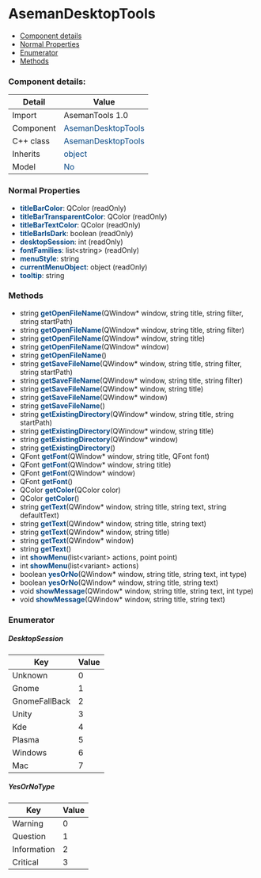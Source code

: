 # AsemanDesktopTools

 * [Component details](#component-details)
 * [Normal Properties](#normal-properties)
 * [Enumerator](#enumerator)
 * [Methods](#methods)


### Component details:

|Detail|Value|
|------|-----|
|Import|AsemanTools 1.0|
|Component|<font color='#074885'>AsemanDesktopTools</font>|
|C++ class|<font color='#074885'>AsemanDesktopTools</font>|
|Inherits|<font color='#074885'>object</font>|
|Model|<font color='#074885'>No</font>|


### Normal Properties

* <font color='#074885'><b>titleBarColor</b></font>: QColor (readOnly)
* <font color='#074885'><b>titleBarTransparentColor</b></font>: QColor (readOnly)
* <font color='#074885'><b>titleBarTextColor</b></font>: QColor (readOnly)
* <font color='#074885'><b>titleBarIsDark</b></font>: boolean (readOnly)
* <font color='#074885'><b>desktopSession</b></font>: int (readOnly)
* <font color='#074885'><b>fontFamilies</b></font>: list&lt;string&gt; (readOnly)
* <font color='#074885'><b>menuStyle</b></font>: string
* <font color='#074885'><b>currentMenuObject</b></font>: object (readOnly)
* <font color='#074885'><b>tooltip</b></font>: string


### Methods

 * string <font color='#074885'><b>getOpenFileName</b></font>(QWindow* window, string title, string filter, string startPath)
 * string <font color='#074885'><b>getOpenFileName</b></font>(QWindow* window, string title, string filter)
 * string <font color='#074885'><b>getOpenFileName</b></font>(QWindow* window, string title)
 * string <font color='#074885'><b>getOpenFileName</b></font>(QWindow* window)
 * string <font color='#074885'><b>getOpenFileName</b></font>()
 * string <font color='#074885'><b>getSaveFileName</b></font>(QWindow* window, string title, string filter, string startPath)
 * string <font color='#074885'><b>getSaveFileName</b></font>(QWindow* window, string title, string filter)
 * string <font color='#074885'><b>getSaveFileName</b></font>(QWindow* window, string title)
 * string <font color='#074885'><b>getSaveFileName</b></font>(QWindow* window)
 * string <font color='#074885'><b>getSaveFileName</b></font>()
 * string <font color='#074885'><b>getExistingDirectory</b></font>(QWindow* window, string title, string startPath)
 * string <font color='#074885'><b>getExistingDirectory</b></font>(QWindow* window, string title)
 * string <font color='#074885'><b>getExistingDirectory</b></font>(QWindow* window)
 * string <font color='#074885'><b>getExistingDirectory</b></font>()
 * QFont <font color='#074885'><b>getFont</b></font>(QWindow* window, string title, QFont font)
 * QFont <font color='#074885'><b>getFont</b></font>(QWindow* window, string title)
 * QFont <font color='#074885'><b>getFont</b></font>(QWindow* window)
 * QFont <font color='#074885'><b>getFont</b></font>()
 * QColor <font color='#074885'><b>getColor</b></font>(QColor color)
 * QColor <font color='#074885'><b>getColor</b></font>()
 * string <font color='#074885'><b>getText</b></font>(QWindow* window, string title, string text, string defaultText)
 * string <font color='#074885'><b>getText</b></font>(QWindow* window, string title, string text)
 * string <font color='#074885'><b>getText</b></font>(QWindow* window, string title)
 * string <font color='#074885'><b>getText</b></font>(QWindow* window)
 * string <font color='#074885'><b>getText</b></font>()
 * int <font color='#074885'><b>showMenu</b></font>(list&lt;variant&gt; actions, point point)
 * int <font color='#074885'><b>showMenu</b></font>(list&lt;variant&gt; actions)
 * boolean <font color='#074885'><b>yesOrNo</b></font>(QWindow* window, string title, string text, int type)
 * boolean <font color='#074885'><b>yesOrNo</b></font>(QWindow* window, string title, string text)
 * void <font color='#074885'><b>showMessage</b></font>(QWindow* window, string title, string text, int type)
 * void <font color='#074885'><b>showMessage</b></font>(QWindow* window, string title, string text)



### Enumerator


##### DesktopSession

|Key|Value|
|---|-----|
|Unknown|0|
|Gnome|1|
|GnomeFallBack|2|
|Unity|3|
|Kde|4|
|Plasma|5|
|Windows|6|
|Mac|7|

##### YesOrNoType

|Key|Value|
|---|-----|
|Warning|0|
|Question|1|
|Information|2|
|Critical|3|

